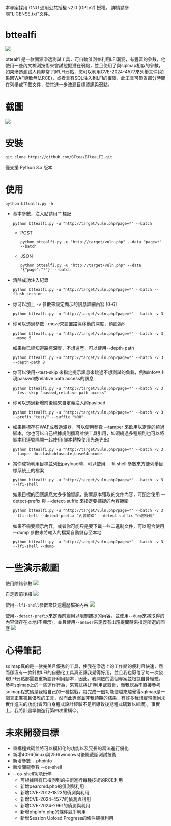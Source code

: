 本專案採用 GNU 通用公共授權 v2.0 (GPLv2) 授權。
詳情請參閱"LICENSE.txt"文件。

# bttealfi
![](lib/data/img/logo.png)

bttealfi 是一款開源滲透測試工具，可自動偵測並利用LFI漏洞，有豐富的參數，他使用一些內文檢測技術來嘗試挖掘潛在弱點，並且使用了與sqlmap相似的參數，如果滲透測試人員非常了解LFI弱點，您可以利用CVE-2024-4577來列舉文件(如果因WAF導致無法RCE)，或者具有SQL注入到LFI的權限，此工具可節省部分時間在列舉或下載文件，使其進一步洩漏目標資訊與弱點。

# 截圖
![](lib/data/img/bttealfi_screenshot.png)

# 安裝

`git clone https://github.com/BTtea/BTteaLFI.git`

僅支援 Python 3.x 版本

# 使用

`python bttealfi.py -h`

* 基本參數，注入點請用'*'標記

  `python bttealfi.py -u "http://target/vuln.php?page=*" --batch`

  * POST

    `python bttealfi.py -u "http://target/vuln.php" --data "page=*" --batch`
  
  * JSON

    `python bttealfi.py -u "http://target/vuln.php" --data '{"page":"*"}' --batch`

* 清除成功注入紀錄

  `python bttealfi.py -u "http://target/vuln.php?page=*" --batch --flush-session`

* 你可以加上 -v 參數來設定顯示的訊息詳細內容 [0-6]

  `python bttealfi.py -u "http://target/vuln.php?page=*" --batch -v 3`

* 你可以透過參數--move來設置路徑移動的深度，預設為5

  `python bttealfi.py -u "http://target/vuln.php?page=*" --batch -v 3 --move 5`

  如果你已經知道路徑深度，不想遍歷，可以使用--depth-path

  `python bttealfi.py -u "http://target/vuln.php?page=*" --batch -v 3 --depth-path 8`

* 你可以使用--test-skip 來指定提示訊息來跳過不想測試的負載，例如info中出現passwd或relative path access的訊息

  `python bttealfi.py -u "http://target/vuln.php?page=*" --batch -v 3 --test-skip "passwd,relative path access"`

* 你可以透過新增前後綴來自定義注入的payload

  `python bttealfi.py -u "http://target/vuln.php?page=*" --batch -v 3 --prefix "test/" --suffix "%00"`

* 如果目標存在WAF或者過濾器，可以使用參數 --tamper 來飲用以定義的繞過腳本，你也可以自己根據規則撰寫並使工具引用，如須繞過多種規則也可以將腳本用逗號隔開一起使用(腳本轉換使用先進先出)

  `python bttealfi.py -u "http://target/vuln.php?page=*" --batch -v 3 --tamper dotslashobfuscate,base64encode`

* 當你成功利用目標並列出payload時，可以使用 --lfi-shell 參數來方便列舉目標系統上的檔案

  `python bttealfi.py -u "http://target/vuln.php?page=*" --batch -v 3 --lfi-shell`

  如果目標的回應訊息太多多餘資訊，影響原本獲取的文件內容，可配合使用 --detect-prefix 與 --detect-suffix 來指定要捕捉的內容範圍

  `python bttealfi.py -u "http://target/vuln.php?page=*" --batch -v 3 --lfi-shell --detect-prefix "內容前綴" --detect-suffix "內容後綴"`

  如果不需要顯示內容，或者你可能只是要下載一些二進制文件，可以配合使用 --dump 參數來將輸入的檔案自動儲存至本地

  `python bttealfi.py -u "http://target/vuln.php?page=*" --batch -v 3 --lfi-shell --dump`

# 一些演示截圖
使用除錯參數
![](lib/data/img/debug.png)

自定義前後綴
![](lib/data/img/prefix_suffix.png)

使用`--lfi-shell`參數來快速遍歷檔案內容
![](lib/data/img/lfi_shell.png)

使用`--detect-prefix`來定義前綴用以限制捕捉的內容，並使用`--dump`來將取得的內容儲存在本地(不顯示)，並且使用`--answer`來定義有出現提問時來指定所選的回應
![](lib/data/img/lfi_shell_detect_prefix_dump_answer.png)


# 心得筆記
sqlmap真的是一款完美且優秀的工具，使我在滲透上的工作變的便利且快速，然而卻沒有一款針對LFI的自動化工具真正讓我覺得好用，並且我也厭倦了每一次發現LFI弱點都需要重新設計利用腳本，因此，我開啟的這個專案並根據自身經驗，參考sqlmap上的一些運作行為，來嘗試將LFI利用武器化，而我認為不直接參考sqlmap程式碼是我給自己的一種挑戰，每完成一個功能便越來越覺得sqlmap是一個真正厲害且優雅的工具，然而此專案並非我預期的結果，有許多我想實現但尚未實作進去的功能(皆因自身程式設計經驗不足所導致後期程式碼難以維護)，事實上，我將計畫準備進行第四次重構😉。


# 未來開發目標
* 重構程式碼並將可以模組化的功能以及冗長的寫法進行優化
* 新增4096(linux)與256(windows)後綴截斷測試技術
* 新增參數 --phpinfo
* 新增關鍵參數 --os-shell
* --os-shell功能衍伸
  * 可根據所有已檢測到的技術進行每種技術的RCE利用
  * 新增pearcmd.php的偵測與利用
  * 新增CVE-2012-1823的偵測與利用
  * 新增CVE-2024-4577的偵測與利用
  * 新增CVE-2024-2961的偵測與利用
  * 新增phpinfo.php的條件競爭利用
  * 新增Session Upload Progress的條件競爭利用
